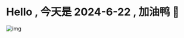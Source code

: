 
# Hello , 今天是 2024-6-22 , 加油鸭 🤭

![img](https://v1.jinrishici.com/all.svg?font-size=18&spacing=4)

